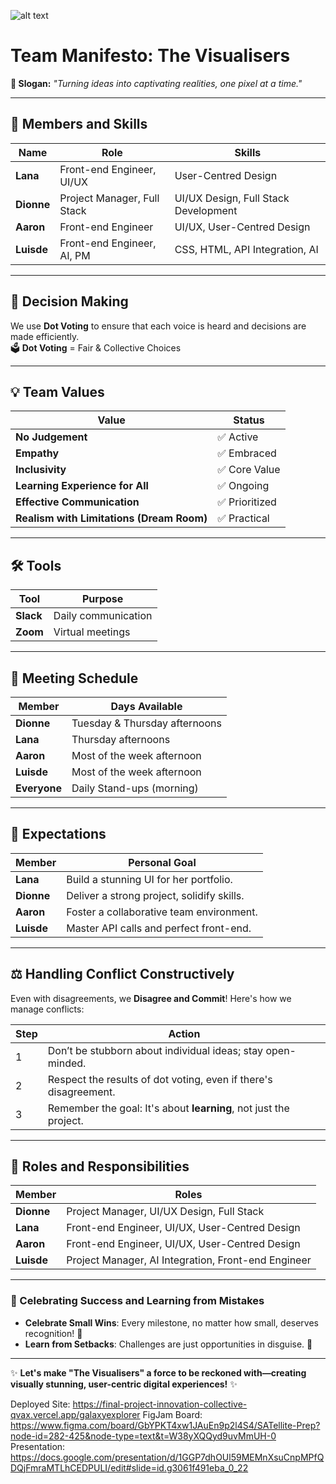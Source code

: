 ![alt text](image.png)

# Team Manifesto: The Visualisers

**🎨 Slogan:** *"Turning ideas into captivating realities, one pixel at a time."*

---

## 👥 Members and Skills

| Name    | Role                       | Skills                                |
|---------|----------------------------|---------------------------------------|
| **Lana**   | Front-end Engineer, UI/UX | User-Centred Design                   |
| **Dionne** | Project Manager, Full Stack | UI/UX Design, Full Stack Development   |
| **Aaron**  | Front-end Engineer        | UI/UX, User-Centred Design            |
| **Luisde** | Front-end Engineer, AI, PM | CSS, HTML, API Integration, AI        |

---

## 🎯 Decision Making

We use **Dot Voting** to ensure that each voice is heard and decisions are made efficiently.  
🗳️ **Dot Voting** = Fair & Collective Choices

---

## 💡 Team Values

| Value                              | Status       |
|-------------------------------------|--------------|
| **No Judgement**                    | ✅ Active     |
| **Empathy**                         | ✅ Embraced   |
| **Inclusivity**                     | ✅ Core Value |
| **Learning Experience for All**     | ✅ Ongoing    |
| **Effective Communication**         | ✅ Prioritized|
| **Realism with Limitations (Dream Room)** | ✅ Practical |

---

## 🛠️ Tools

| Tool     | Purpose                |
|----------|------------------------|
| **Slack**  | Daily communication    |
| **Zoom**   | Virtual meetings       |

---

## 📅 Meeting Schedule

| Member   | Days Available            |
|----------|---------------------------|
| **Dionne** | Tuesday & Thursday afternoons |
| **Lana**   | Thursday afternoons      |
| **Aaron**  | Most of the week afternoon   |
| **Luisde**  | Most of the week afternoon   |
| **Everyone** | Daily Stand-ups (morning) |

---

## 🚀 Expectations

| Member    | Personal Goal                            |
|-----------|------------------------------------------|
| **Lana**  | Build a stunning UI for her portfolio.    |
| **Dionne**| Deliver a strong project, solidify skills.|
| **Aaron** | Foster a collaborative team environment. |
| **Luisde**| Master API calls and perfect front-end.   |

---

## ⚖️ Handling Conflict Constructively

Even with disagreements, we **Disagree and Commit**! Here's how we manage conflicts:

| Step  | Action                                                     |
|-------|-------------------------------------------------------------|
| 1     | Don’t be stubborn about individual ideas; stay open-minded. |
| 2     | Respect the results of dot voting, even if there's disagreement. |
| 3     | Remember the goal: It's about **learning**, not just the project. |

---

## 🔄 Roles and Responsibilities

| Member     | Roles                         |
|------------|--------------------------------|
| **Dionne** | Project Manager, UI/UX Design, Full Stack |
| **Lana**   | Front-end Engineer, UI/UX, User-Centred Design |
| **Aaron**  | Front-end Engineer, UI/UX, User-Centred Design |
| **Luisde** | Project Manager, AI Integration, Front-end Engineer |

---

### 🎉 Celebrating Success and Learning from Mistakes

- **Celebrate Small Wins**: Every milestone, no matter how small, deserves recognition! 🎊  
- **Learn from Setbacks**: Challenges are just opportunities in disguise. 💪

---

✨ **Let's make "The Visualisers" a force to be reckoned with—creating visually stunning, user-centric digital experiences!** ✨

Deployed Site: https://final-project-innovation-collective-qvax.vercel.app/galaxyexplorer
FigJam Board: https://www.figma.com/board/GbYPKT4xw1JAuEn9p2l4S4/SATellite-Prep?node-id=282-425&node-type=text&t=W38yXQQyd9uvMmUH-0
Presentation: https://docs.google.com/presentation/d/1GGP7dhOUl59MEMnXsuCnpMPfQDQjFmraMTLhCEDPULI/edit#slide=id.g3061f491eba_0_22


